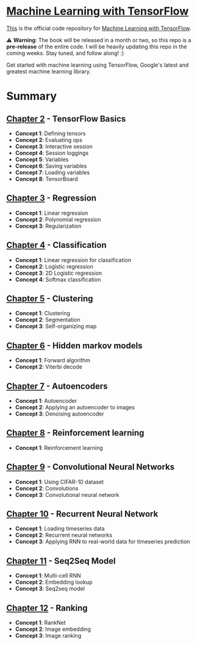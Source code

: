# [Machine Learning with TensorFlow](http://www.tensorflowbook.com/)

[This](https://github.com/BinRoot/TensorFlow-Book) is the official code repository for [Machine Learning with TensorFlow](http://www.tensorflowbook.com/).

:warning: **Warning**: The book will be released in a month or two, so this repo is a **pre-release** of the entire code. I will be heavily updating this repo in the coming weeks. Stay tuned, and follow along! :)

Get started with machine learning using TensorFlow, Google's latest and greatest machine learning library.

# Summary

## [Chapter 2](https://github.com/BinRoot/TensorFlow-Book/tree/master/ch02_basics) - TensorFlow Basics

- **Concept 1**: Defining tensors
- **Concept 2**: Evaluating ops
- **Concept 3**: Interactive session
- **Concept 4**: Session loggings
- **Concept 5**: Variables
- **Concept 6**: Saving variables
- **Concept 7**: Loading variables
- **Concept 8**: TensorBoard

## [Chapter 3](https://github.com/BinRoot/TensorFlow-Book/tree/master/ch03_regression) - Regression

- **Concept 1**: Linear regression
- **Concept 2**: Polynomial regression
- **Concept 3**: Regularization

## [Chapter 4](https://github.com/BinRoot/TensorFlow-Book/tree/master/ch04_classification) - Classification

- **Concept 1**: Linear regression for classification
- **Concept 2**: Logistic regression
- **Concept 3**: 2D Logistic regression
- **Concept 4**: Softmax classification

## [Chapter 5](https://github.com/BinRoot/TensorFlow-Book/tree/master/ch05_clustering) - Clustering

- **Concept 1**: Clustering
- **Concept 2**: Segmentation
- **Concept 3**: Self-organizing map

## [Chapter 6](https://github.com/BinRoot/TensorFlow-Book/tree/master/ch06_hmm) - Hidden markov models

- **Concept 1**: Forward algorithm
- **Concept 2**: Viterbi decode

## [Chapter 7](https://github.com/BinRoot/TensorFlow-Book/tree/master/ch07_autoencoder) - Autoencoders

- **Concept 1**: Autoencoder
- **Concept 2**: Applying an autoencoder to images
- **Concept 3**: Denoising autoencoder

## [Chapter 8](https://github.com/BinRoot/TensorFlow-Book/tree/master/ch08_rl) - Reinforcement learning

- **Concept 1**: Reinforcement learning

## [Chapter 9](https://github.com/BinRoot/TensorFlow-Book/tree/master/ch09_cnn) - Convolutional Neural Networks

- **Concept 1**: Using CIFAR-10 dataset
- **Concept 2**: Convolutions
- **Concept 3**: Convolutional neural network

## [Chapter 10](https://github.com/BinRoot/TensorFlow-Book/tree/master/ch10_rnn) - Recurrent Neural Network

- **Concept 1**: Loading timeseries data
- **Concept 2**: Recurrent neural networks
- **Concept 3**: Applying RNN to real-world data for timeseries prediction

## [Chapter 11](https://github.com/BinRoot/TensorFlow-Book/tree/master/ch11_seq2seq) - Seq2Seq Model

- **Concept 1**: Multi-cell RNN
- **Concept 2**: Embedding lookup
- **Concept 3**: Seq2seq model

## [Chapter 12](https://github.com/BinRoot/TensorFlow-Book/tree/master/ch12_rank) - Ranking

- **Concept 1**: RankNet
- **Concept 2**: Image embedding
- **Concept 3**: Image ranking
